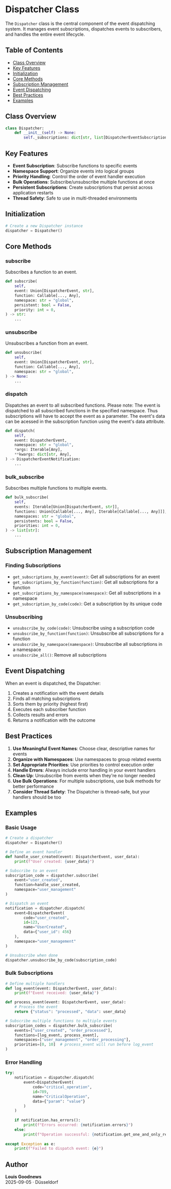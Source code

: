 # Dispatcher Class

The `Dispatcher` class is the central component of the event dispatching system. It manages event subscriptions, dispatches events to subscribers, and handles the entire event lifecycle.

## Table of Contents

- [Class Overview](#class-overview)
- [Key Features](#key-features)
- [Initialization](#initialization)
- [Core Methods](#core-methods)
- [Subscription Management](#subscription-management)
- [Event Dispatching](#event-dispatching)
- [Best Practices](#best-practices)
- [Examples](#examples)

## Class Overview

```python
class Dispatcher:
    def __init__(self) -> None:
        self._subscriptions: dict[str, list[DispatcherEventSubscription]] = {}
```

## Key Features

- **Event Subscription**: Subscribe functions to specific events
- **Namespace Support**: Organize events into logical groups
- **Priority Handling**: Control the order of event handler execution
- **Bulk Operations**: Subscribe/unsubscribe multiple functions at once
- **Persistent Subscriptions**: Create subscriptions that persist across application restarts
- **Thread Safety**: Safe to use in multi-threaded environments

## Initialization

```python
# Create a new Dispatcher instance
dispatcher = Dispatcher()
```

## Core Methods

### subscribe

Subscribes a function to an event.

```python
def subscribe(
    self,
    event: Union[DispatcherEvent, str],
    function: Callable[..., Any],
    namespace: str = "global",
    persistent: bool = False,
    priority: int = 0,
) -> str:
    ...
```

### unsubscribe

Unsubscribes a function from an event.

```python
def unsubscribe(
    self,
    event: Union[DispatcherEvent, str],
    function: Callable[..., Any],
    namespace: str = "global",
) -> None:
    ...
```

### dispatch

Dispatches an event to all subscribed functions.
Please note: The event is dispatched to all subscribed functions in the specified namespace.
Thus subscriptions will have to accept the event as a parameter. The event's data can be acessed in the subscription function using the event's data attribute.

```python
def dispatch(
    self,
    event: DispatcherEvent,
    namespace: str = "global",
    *args: Iterable[Any],
    **kwargs: dict[str, Any],
) -> DispatcherEventNotification:
    ...
```

### bulk_subscribe

Subscribes multiple functions to multiple events.

```python
def bulk_subscribe(
    self,
    events: Iterable[Union[DispatcherEvent, str]],
    functions: Union[Callable[..., Any], Iterable[Callable[..., Any]]],
    namespaces: str = "global",
    persistents: bool = False,
    priorities: int = 0,
) -> list[str]:
    ...
```

## Subscription Management

### Finding Subscriptions

- `get_subscriptions_by_event(event)`: Get all subscriptions for an event
- `get_subscriptions_by_function(function)`: Get all subscriptions for a function
- `get_subscriptions_by_namespace(namespace)`: Get all subscriptions in a namespace
- `get_subscription_by_code(code)`: Get a subscription by its unique code

### Unsubscribing

- `unsubscribe_by_code(code)`: Unsubscribe using a subscription code
- `unsubscribe_by_function(function)`: Unsubscribe all subscriptions for a function
- `unsubscribe_by_namespace(namespace)`: Unsubscribe all subscriptions in a namespace
- `unsubscribe_all()`: Remove all subscriptions

## Event Dispatching

When an event is dispatched, the Dispatcher:

1. Creates a notification with the event details
2. Finds all matching subscriptions
3. Sorts them by priority (highest first)
4. Executes each subscriber function
5. Collects results and errors
6. Returns a notification with the outcome

## Best Practices

1. **Use Meaningful Event Names**: Choose clear, descriptive names for events
2. **Organize with Namespaces**: Use namespaces to group related events
3. **Set Appropriate Priorities**: Use priorities to control execution order
4. **Handle Errors**: Always include error handling in your event handlers
5. **Clean Up**: Unsubscribe from events when they're no longer needed
6. **Use Bulk Operations**: For multiple subscriptions, use bulk methods for better performance
7. **Consider Thread Safety**: The Dispatcher is thread-safe, but your handlers should be too

## Examples

### Basic Usage

```python
# Create a dispatcher
dispatcher = Dispatcher()

# Define an event handler
def handle_user_created(event: DispatcherEvent, user_data):
    print(f"User created: {user_data}")

# Subscribe to an event
subscription_code = dispatcher.subscribe(
    event="user_created",
    function=handle_user_created,
    namespace="user_management"
)

# Dispatch an event
notification = dispatcher.dispatch(
    event=DispatcherEvent(
        code="user_created",
        id=123,
        name="UserCreated",
        data={"user_id": 456}
    ),
    namespace="user_management"
)

# Unsubscribe when done
dispatcher.unsubscribe_by_code(subscription_code)
```

### Bulk Subscriptions

```python
# Define multiple handlers
def log_event(event: DispatcherEvent, user_data):
    print(f"Event received: {user_data}")

def process_event(event: DispatcherEvent, user_data):
    # Process the event
    return {"status": "processed", "data": user_data}

# Subscribe multiple functions to multiple events
subscription_codes = dispatcher.bulk_subscribe(
    events=["user_created", "order_processed"],
    functions=[log_event, process_event],
    namespaces=["user_management", "order_processing"],
    priorities=[0, 10]  # process_event will run before log_event
)
```

### Error Handling

```python
try:
    notification = dispatcher.dispatch(
        event=DispatcherEvent(
            code="critical_operation",
            id=789,
            name="CriticalOperation",
            data={"param": "value"}
        )
    )
    
    if notification.has_errors():
        print(f"Errors occurred: {notification.errors}")
    else:
        print(f"Operation successful: {notification.get_one_and_only_result()}")
        
except Exception as e:
    print(f"Failed to dispatch event: {e}")
```

## Author

**Louis Goodnews**  
2025-09-05 · Düsseldorf
